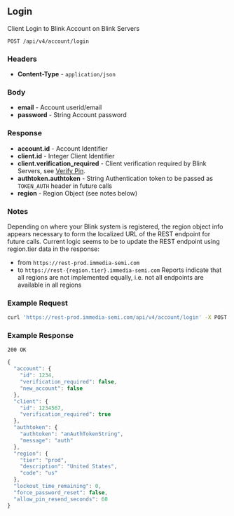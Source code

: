 ## Login
Client Login to Blink Account on Blink Servers

`POST /api/v4/account/login`

### Headers
- **Content-Type** -  `application/json`

### Body
- **email** - Account userid/email
- **password** - String Account password

### Response
- **account.id** - Account Identifier 
- **client.id** - Integer Client Identifier
- **client.verification_required** - Client verification required by Blink Servers, see [Verify Pin](auth/verifyPin.md).
- **authtoken.authtoken** - String Authentication token to be passed as `TOKEN_AUTH` header in future calls
- **region** - Region Object (see notes below)

### Notes
Depending on where your Blink system is registered, the region object info appears necessary to form the localized URL of the REST endpoint for future calls. Current logic seems to be to update the REST endpoint using region.tier data in the response:
- from `https://rest-prod.immedia-semi.com`
- to `https://rest-{region.tier}.immedia-semi.com` Reports indicate that all regions are not implemented equally, i.e. not all endpoints are available in all regions

### Example Request
```sh
curl 'https://rest-prod.immedia-semi.com/api/v4/account/login' -X POST  -H 'Content-Type: application/json' -d '{"password":"aPassword","email":"anEmail"}'
```


### Example Response
`200 OK`

```javascript
{
  "account": {
    "id": 1234,
    "verification_required": false,
    "new_account": false
  },
  "client": {
    "id": 1234567,
    "verification_required": true
  },
  "authtoken": {
    "authtoken": "anAuthTokenString",
    "message": "auth"
  },
  "region": {
    "tier": "prod",
    "description": "United States",
    "code": "us"
  },
  "lockout_time_remaining": 0,
  "force_password_reset": false,
  "allow_pin_resend_seconds": 60
}
```
